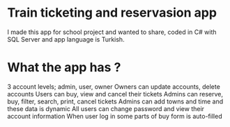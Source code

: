 # Train ticketing and reservasion app

I made this app for school project and wanted to share, coded in C# with SQL Server and app language is Turkish.

# What the app has ? 
3 account levels; admin, user, owner Owners can update accounts, delete accounts 
Users can buy, view and cancel their tickets 
Admins can reserve, buy, filter, search, print, cancel tickets 
Admins can add towns and time and these data is dynamic 
All users can change password and view their account information 
When user log in some parts of buy form is auto-filled
